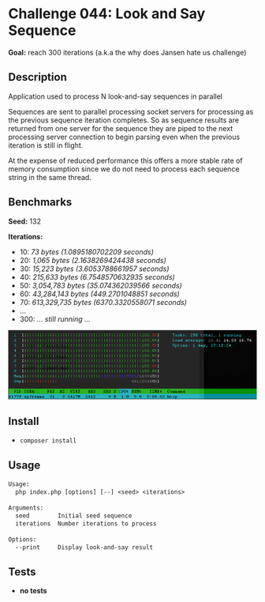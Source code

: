 # Challenge 044: Look and Say Sequence

__Goal:__ reach 300 iterations (a.k.a the why does Jansen hate us challenge)

## Description

Application used to process N look-and-say sequences in parallel

Sequences are sent to parallel processing socket servers for processing as the previous sequence iteration completes. So
as sequence results are returned from one server for the sequence they are piped to the next processing server connection
to begin parsing even when the previous iteration is still in flight.

At the expense of reduced performance this offers a more stable rate of memory consumption since we do not need to process
each sequence string in the same thread.

## Benchmarks

__Seed:__ 132

__Iterations:__

 * 10: _73 bytes (1.0895180702209 seconds)_
 * 20: _1,065 bytes (2.1638269424438 seconds)_
 * 30: _15,223 bytes (3.6053788661957 seconds)_
 * 40: _215,633 bytes (6.7548570632935 seconds)_
 * 50: _3,054,783 bytes (35.074362039566 seconds)_
 * 60: _43,284,143 bytes (449.2701048851 seconds)_
 * 70: _613,329,735 bytes (6370.3320558071 seconds)_ 
 * ...
 * 300: _... still running ..._
 
![System Performance](performance.png)

## Install

* `composer install`

## Usage

    Usage:
      php index.php [options] [--] <seed> <iterations>
    
    Arguments:
      seed        Initial seed sequence
      iterations  Number iterations to process

    Options:
      --print     Display look-and-say result
     
## Tests

* __no tests__
